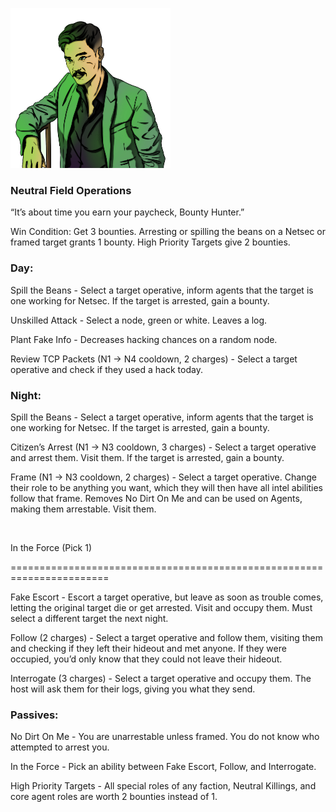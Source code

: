 ![bountyhunter.png](Images/bountyhunter.png)

### **Neutral Field Operations**

“It’s about time you earn your paycheck, Bounty Hunter.”

Win Condition: Get 3 bounties. Arresting or spilling the beans on a Netsec or framed target grants 1 bounty. High Priority Targets give 2 bounties.

### **Day:**

Spill the Beans - Select a target operative, inform agents that the target is one working for Netsec. If the target is arrested, gain a bounty.

Unskilled Attack - Select a node, green or white. Leaves a log.

Plant Fake Info - Decreases hacking chances on a random node.

Review TCP Packets (N1 -> N4 cooldown, 2 charges) - Select a target operative and check if they used a hack today.

### **Night:**

Spill the Beans - Select a target operative, inform agents that the target is one working for Netsec. If the target is arrested, gain a bounty.

Citizen’s Arrest (N1 -> N3 cooldown, 3 charges) - Select a target operative and arrest them. Visit them. If the target is arrested, gain a bounty.

Frame (N1 -> N3 cooldown, 2 charges) - Select a target operative. Change their role to be anything you want, which they will then have all intel abilities follow that frame. Removes No Dirt On Me and can be used on Agents, making them arrestable. Visit them.

<br>

In the Force (Pick 1)

=======================================================================

Fake Escort - Escort a target operative, but leave as soon as trouble comes, letting the original target die or get arrested. Visit and occupy them. Must select a different target the next night.

Follow (2 charges) - Select a target operative and follow them, visiting them and checking if they left their hideout and met anyone. If they were occupied, you’d only know that they could not leave their hideout.

Interrogate (3 charges) - Select a target operative and occupy them. The host will ask them for their logs, giving you what they send.

### **Passives:**

No Dirt On Me - You are unarrestable unless framed. You do not know who attempted to arrest you.

In the Force - Pick an ability between Fake Escort, Follow, and Interrogate.

High Priority Targets - All special roles of any faction, Neutral Killings, and core agent roles are worth 2 bounties instead of 1.